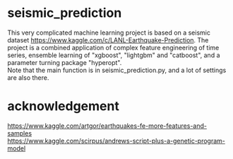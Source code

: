 # seismic_prediction
This very complicated machine learning project is based on a seismic dataset https://www.kaggle.com/c/LANL-Earthquake-Prediction. The project is a combined application of complex feature engineering of time series, ensemble learning of "xgboost", "lightgbm" and "catboost", and a parameter turning package "hyperopt".  
Note that the main function is in seismic_prediction.py, and a lot of settings are also there.

# acknowledgement
https://www.kaggle.com/artgor/earthquakes-fe-more-features-and-samples  
https://www.kaggle.com/scirpus/andrews-script-plus-a-genetic-program-model
